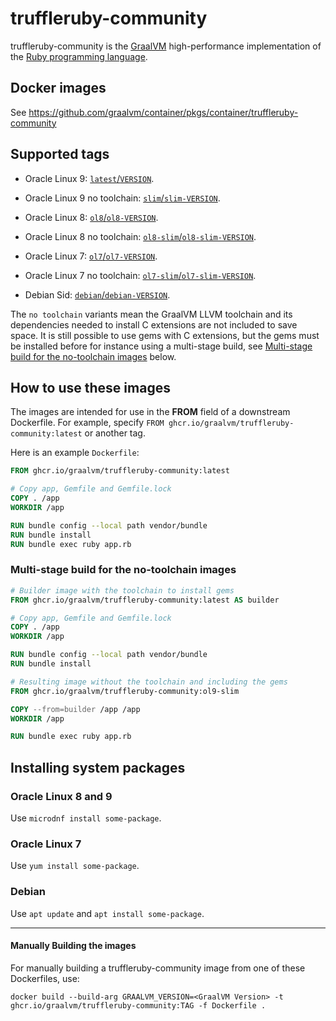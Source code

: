 
# truffleruby-community

truffleruby-community is the [GraalVM](http://graalvm.org/) high-performance implementation of the [Ruby programming language](https://www.ruby-lang.org/en/).

## Docker images

See https://github.com/graalvm/container/pkgs/container/truffleruby-community

## Supported tags

* Oracle Linux 9: [`latest`/`VERSION`](https://github.com/graalvm/container/blob/master/truffleruby-community/Dockerfile.ol9).

* Oracle Linux 9 no toolchain: [`slim`/`slim-VERSION`](https://github.com/graalvm/container/blob/master/truffleruby-community/Dockerfile.ol9-slim).

* Oracle Linux 8: [`ol8`/`ol8-VERSION`](https://github.com/graalvm/container/blob/master/truffleruby-community/Dockerfile.ol8).

* Oracle Linux 8 no toolchain: [`ol8-slim`/`ol8-slim-VERSION`](https://github.com/graalvm/container/blob/master/truffleruby-community/Dockerfile.ol8-slim).

* Oracle Linux 7: [`ol7`/`ol7-VERSION`](https://github.com/graalvm/container/blob/master/truffleruby-community/Dockerfile).

* Oracle Linux 7 no toolchain: [`ol7-slim`/`ol7-slim-VERSION`](https://github.com/graalvm/container/blob/master/truffleruby-community/Dockerfile.slim).

* Debian Sid: [`debian`/`debian-VERSION`](https://github.com/graalvm/container/blob/master/truffleruby-community/Dockerfile.debian).

The `no toolchain` variants mean the GraalVM LLVM toolchain and its dependencies needed to install C extensions are not included to save space.
It is still possible to use gems with C extensions, but the gems must be installed before for instance using a multi-stage build, see [Multi-stage build for the no-toolchain images](#multi-stage-build-for-the-no-toolchain-images) below.

## How to use these images

The images are intended for use in the **FROM** field of a downstream Dockerfile.
For example, specify `FROM ghcr.io/graalvm/truffleruby-community:latest` or another tag.

Here is an example `Dockerfile`:
```Dockerfile
FROM ghcr.io/graalvm/truffleruby-community:latest

# Copy app, Gemfile and Gemfile.lock
COPY . /app
WORKDIR /app

RUN bundle config --local path vendor/bundle
RUN bundle install
RUN bundle exec ruby app.rb
```

### Multi-stage build for the no-toolchain images

```Dockerfile
# Builder image with the toolchain to install gems
FROM ghcr.io/graalvm/truffleruby-community:latest AS builder

# Copy app, Gemfile and Gemfile.lock
COPY . /app
WORKDIR /app

RUN bundle config --local path vendor/bundle
RUN bundle install

# Resulting image without the toolchain and including the gems
FROM ghcr.io/graalvm/truffleruby-community:ol9-slim

COPY --from=builder /app /app
WORKDIR /app

RUN bundle exec ruby app.rb
```

## Installing system packages

### Oracle Linux 8 and 9

Use `microdnf install some-package`.

### Oracle Linux 7

Use `yum install some-package`.

### Debian

Use `apt update` and `apt install some-package`.

---

#### Manually Building the images

For manually building a truffleruby-community image from one of these Dockerfiles, use:

```
docker build --build-arg GRAALVM_VERSION=<GraalVM Version> -t ghcr.io/graalvm/truffleruby-community:TAG -f Dockerfile .
```
